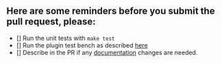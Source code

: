 ## Here are some reminders before you submit the pull request, please:
- [] Run the unit tests with `make test`
- [] Run the plugin test bench as described [here](https://github.com/greenplum-db/gpbackup/tree/master/plugins)
- [] Describe in the PR if any [documentation](https://gpdb.docs.pivotal.io/latest/admin_guide/managing/backup-s3-plugin.html) changes are needed.
